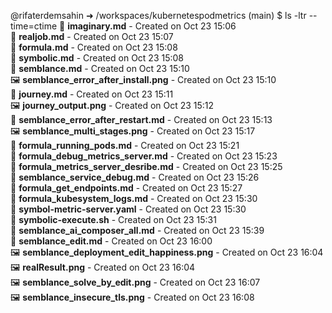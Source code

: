 @rifaterdemsahin ➜ /workspaces/kubernetespodmetrics (main) $ ls -ltr --time=ctime
📄 **imaginary.md** - Created on Oct 23 15:06  
📄 **realjob.md** - Created on Oct 23 15:07  
📄 **formula.md** - Created on Oct 23 15:08  
📄 **symbolic.md** - Created on Oct 23 15:08  
📄 **semblance.md** - Created on Oct 23 15:10  
🖼️ **semblance_error_after_install.png** - Created on Oct 23 15:10  
📄 **journey.md** - Created on Oct 23 15:11  
🖼️ **journey_output.png** - Created on Oct 23 15:12  
📄 **semblance_error_after_restart.md** - Created on Oct 23 15:13  
🖼️ **semblance_multi_stages.png** - Created on Oct 23 15:17  
📄 **formula_running_pods.md** - Created on Oct 23 15:21  
📄 **formula_debug_metrics_server.md** - Created on Oct 23 15:23  
📄 **formula_metrics_server_desribe.md** - Created on Oct 23 15:25  
📄 **semblance_service_debug.md** - Created on Oct 23 15:26  
📄 **formula_get_endpoints.md** - Created on Oct 23 15:27  
📄 **formula_kubesystem_logs.md** - Created on Oct 23 15:30  
📄 **symbol-metric-server.yaml** - Created on Oct 23 15:30  
🔧 **symbolic-execute.sh** - Created on Oct 23 15:31  
📄 **semblance_ai_composer_all.md** - Created on Oct 23 15:39  
📄 **semblance_edit.md** - Created on Oct 23 16:00  
🖼️ **semblance_deployment_edit_happiness.png** - Created on Oct 23 16:04  
🖼️ **realResult.png** - Created on Oct 23 16:04  
🖼️ **semblance_solve_by_edit.png** - Created on Oct 23 16:07  
🖼️ **semblance_insecure_tls.png** - Created on Oct 23 16:08  
